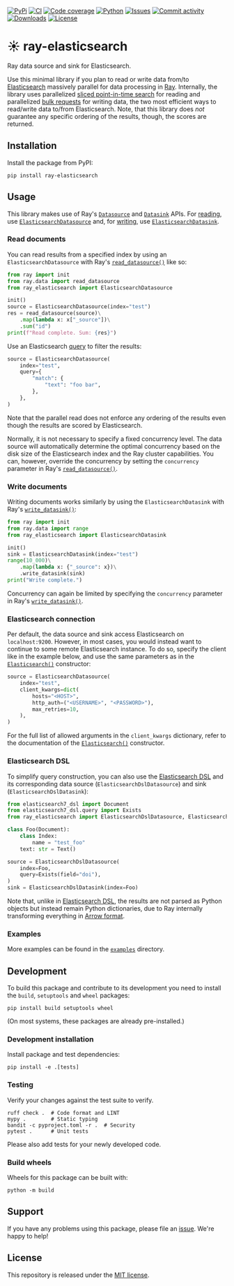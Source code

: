 <!-- markdownlint-disable MD041 -->
[![PyPi](https://img.shields.io/pypi/v/ray-elasticsearch?style=flat-square)](https://pypi.org/project/ray-elasticsearch/)
[![CI](https://img.shields.io/github/actions/workflow/status/janheinrichmerker/ray-elasticsearch/ci.yml?branch=main&style=flat-square)](https://github.com/janheinrichmerker/ray-elasticsearch/actions/workflows/ci.yml)
[![Code coverage](https://img.shields.io/codecov/c/github/janheinrichmerker/ray-elasticsearch?style=flat-square)](https://codecov.io/github/janheinrichmerker/ray-elasticsearch/)
[![Python](https://img.shields.io/pypi/pyversions/ray-elasticsearch?style=flat-square)](https://pypi.org/project/ray-elasticsearch/)
[![Issues](https://img.shields.io/github/issues/janheinrichmerker/ray-elasticsearch?style=flat-square)](https://github.com/janheinrichmerker/ray-elasticsearch/issues)
[![Commit activity](https://img.shields.io/github/commit-activity/m/janheinrichmerker/ray-elasticsearch?style=flat-square)](https://github.com/janheinrichmerker/ray-elasticsearch/commits)
[![Downloads](https://img.shields.io/pypi/dm/ray-elasticsearch?style=flat-square)](https://pypi.org/project/ray-elasticsearch/)
[![License](https://img.shields.io/github/license/janheinrichmerker/ray-elasticsearch?style=flat-square)](LICENSE)

# ☀️ ray-elasticsearch

Ray data source and sink for Elasticsearch.

Use this minimal library if you plan to read or write data from/to [Elasticsearch](https://www.elastic.co/guide/en/elasticsearch/reference/current/index.html) massively parallel for data processing in [Ray](https://docs.ray.io/en/latest/data/data.html). Internally, the library uses parallelized [sliced point-in-time search](https://www.elastic.co/guide/en/elasticsearch/reference/current/point-in-time-api.html#search-slicing) for reading and parallelized [bulk requests](https://www.elastic.co/guide/en/elasticsearch/reference/current/docs-bulk.html) for writing data, the two most efficient ways to read/write data to/from Elasticsearch. Note, that this library does _not_ guarantee any specific ordering of the results, though, the scores are returned.

## Installation

Install the package from PyPI:

```shell
pip install ray-elasticsearch
```

## Usage

This library makes use of Ray's [`Datasource`](https://docs.ray.io/en/latest/data/api/doc/ray.data.Datasource.html#ray.data.Datasource) and [`Datasink`](https://docs.ray.io/en/latest/data/api/doc/ray.data.Datasink.html#ray.data.Datasink) APIs.
For [reading](#read-documents), use [`ElasticsearchDatasource`](#read-documents) and, for [writing](#write-documents), use [`ElasticsearchDatasink`](#write-documents).

### Read documents

You can read results from a specified index by using an `ElasticsearchDatasource` with Ray's [`read_datasource()`](https://docs.ray.io/en/latest/data/api/doc/ray.data.read_datasource.html#ray.data.read_datasource) like so:

```python
from ray import init
from ray.data import read_datasource
from ray_elasticsearch import ElasticsearchDatasource

init()
source = ElasticsearchDatasource(index="test")
res = read_datasource(source)\
    .map(lambda x: x["_source"])\
    .sum("id")
print(f"Read complete. Sum: {res}")
```

Use an Elasticsearch [query](https://www.elastic.co/guide/en/elasticsearch/reference/current/query-dsl.html) to filter the results:

```python
source = ElasticsearchDatasource(
    index="test",
    query={
        "match": {
            "text": "foo bar",
        },
    },
)
```

Note that the parallel read does not enforce any ordering of the results even though the results are scored by Elasticsearch.

Normally, it is not necessary to specify a fixed concurrency level.
The data source will automatically determine the optimal concurrency based on the disk size of the Elasticsearch index and the Ray cluster capabilities.
You can, however, override the concurrency by setting the `concurrency` parameter in Ray's [`read_datasource()`](https://docs.ray.io/en/latest/data/api/doc/ray.data.read_datasource.html#ray.data.read_datasource).

### Write documents

Writing documents works similarly by using the `ElasticsearchDatasink` with Ray's [`write_datasink()`](https://docs.ray.io/en/latest/data/api/doc/ray.data.Dataset.write_datasink.html#ray.data.Dataset.write_datasink):

```python
from ray import init
from ray.data import range
from ray_elasticsearch import ElasticsearchDatasink

init()
sink = ElasticsearchDatasink(index="test")
range(10_000)\
    .map(lambda x: {"_source": x})\
    .write_datasink(sink)
print("Write complete.")
```

Concurrency can again be limited by specifying the `concurrency` parameter in Ray's [`write_datasink()`](https://docs.ray.io/en/latest/data/api/doc/ray.data.Dataset.write_datasink.html#ray.data.Dataset.write_datasink).

### Elasticsearch connection

Per default, the data source and sink access Elasticsearch on `localhost:9200`.
However, in most cases, you would instead want to continue to some remote Elasticsearch instance.
To do so, specify the client like in the example below, and use the same parameters as in the [`Elasticsearch()`](https://elasticsearch-py.readthedocs.io/en/latest/api/elasticsearch.html#elasticsearch.Elasticsearch) constructor:

```python
source = ElasticsearchDatasource(
    index="test",
    client_kwargs=dict(
        hosts="<HOST>",
        http_auth=("<USERNAME>", "<PASSWORD>"),
        max_retries=10,
    ),
)
```

For the full list of allowed arguments in the `client_kwargs` dictionary, refer to the documentation of the [`Elasticsearch()`](https://elasticsearch-py.readthedocs.io/en/latest/api/elasticsearch.html#elasticsearch.Elasticsearch) constructor.

### Elasticsearch DSL

To simplify query construction, you can also use the [Elasticsearch DSL](https://elasticsearch-dsl.readthedocs.io/en/latest/) and its corresponding data source (`ElasticsearchDslDatasource`) and sink (`ElasticsearchDslDatasink`):

```python
from elasticsearch7_dsl import Document
from elasticsearch7_dsl.query import Exists
from ray_elasticsearch import ElasticsearchDslDatasource, ElasticsearchDslDatasink

class Foo(Document):
    class Index:
        name = "test_foo"
    text: str = Text()

source = ElasticsearchDslDatasource(
    index=Foo,
    query=Exists(field="doi"),
)
sink = ElasticsearchDslDatasink(index=Foo)
```

Note that, unlike in [Elasticsearch DSL](https://elasticsearch-dsl.readthedocs.io/en/latest/), the results are not parsed as Python objects but instead remain Python dictionaries, due to Ray internally transforming everything in [Arrow format](https://arrow.apache.org/docs/python/index.html).

### Examples

More examples can be found in the [`examples`](examples/) directory.

## Development

To build this package and contribute to its development you need to install the `build`, `setuptools` and `wheel` packages:

```shell
pip install build setuptools wheel
```

(On most systems, these packages are already pre-installed.)

### Development installation

Install package and test dependencies:

```shell
pip install -e .[tests]
```

### Testing

Verify your changes against the test suite to verify.

```shell
ruff check .  # Code format and LINT
mypy .        # Static typing
bandit -c pyproject.toml -r .  # Security
pytest .      # Unit tests
```

Please also add tests for your newly developed code.

### Build wheels

Wheels for this package can be built with:

```shell
python -m build
```

## Support

If you have any problems using this package, please file an [issue](https://github.com/janheinrichmerker/ray-elasticsearch/issues/new).
We're happy to help!

## License

This repository is released under the [MIT license](LICENSE).
